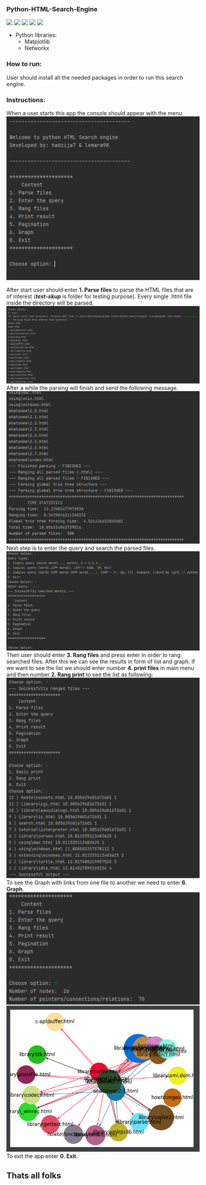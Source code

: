 ### Python-HTML-Search-Engine

![](https://img.shields.io/github/stars/pandao/editor.md.svg) ![](https://img.shields.io/github/forks/pandao/editor.md.svg) ![](https://img.shields.io/github/tag/pandao/editor.md.svg) ![](https://img.shields.io/github/release/pandao/editor.md.svg) ![](https://img.shields.io/github/issues/pandao/editor.md.svg)

- Python libraries:
	- Matplotlib
	- Networkx


### How to run:
User should install all the needed packages in order to run this search engine.

### Instructions:
When a user starts this app the console should appear with the menu
![](https://github.com/lemara98/Python-HTML-Search-Engine/blob/master/images/start.png)

After start user should enter **1. Parse files** to parse the HTML files that are of interest (***test-skup*** is folder for testing purpose). Every single .html file inside the directory will be parsed.
![](https://github.com/lemara98/Python-HTML-Search-Engine/blob/master/images/parsing.png)
After a while the parsing will finish and send the following message.
![](https://github.com/lemara98/Python-HTML-Search-Engine/blob/master/images/parsing_end.png)
Next step is to enter the query and search the parsed files.
![](https://github.com/lemara98/Python-HTML-Search-Engine/blob/master/images/search.png)
Then user should enter **3. Rang files** and press enter in order to rang searched files.
After this we can see the results in form of list and graph. If we want to see the list we should enter number **4. print files** in main menu and then number **2. Rang print** to see the list as following:
![](https://github.com/lemara98/Python-HTML-Search-Engine/blob/master/images/search-result.png)
To see the Graph with links from one file to another we need to enter **6. Graph**.
![](https://github.com/lemara98/Python-HTML-Search-Engine/blob/master/images/graph-console.png)
![](https://github.com/lemara98/Python-HTML-Search-Engine/blob/master/images/graph-image.png)
To exit the app enter **0. Exit**.
## **Thats all folks**
